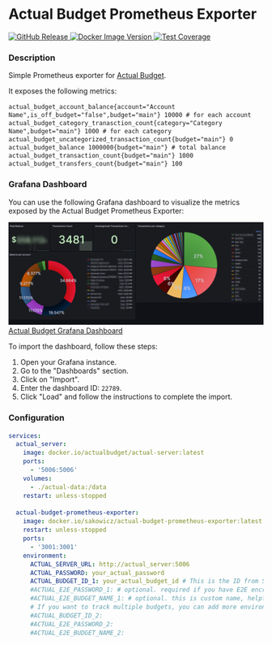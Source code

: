 # Actual Budget Prometheus Exporter

<p>
    <a href="https://github.com/sakowicz/actual-budget-prometheus-exporter">
        <img alt="GitHub Release" src="https://img.shields.io/github/v/release/sakowicz/actual-budget-prometheus-exporter?label=GitHub">
    </a>
    <a href="https://hub.docker.com/r/sakowicz/actual-budget-prometheus-exporter">
        <img alt="Docker Image Version" src="https://img.shields.io/docker/v/sakowicz/actual-budget-prometheus-exporter?label=Docker%20Hub">
    </a>
    <a href="https://codecov.io/github/sakowicz/actual-budget-prometheus-exporter" >
        <img alt="Test Coverage" src="https://codecov.io/github/sakowicz/actual-budget-prometheus-exporter/graph/badge.svg?token=7ZLJUN61QE"/>
    </a>
</p>

### Description

Simple Prometheus exporter for [Actual Budget](https://actualbudget.com/).

It exposes the following metrics:

```prometheus
actual_budget_account_balance{account="Account Name",is_off_budget="false",budget="main"} 10000 # for each account
actual_budget_category_tranasction_count{category="Category Name",budget="main"} 1000 # for each category
actual_budget_uncategorized_transaction_count{budget="main"} 0
actual_budget_balance 1000000{budget="main"} # total balance
actual_budget_transaction_count{budget="main"} 1000
actual_budget_transfers_count{budget="main"} 100
```

### Grafana Dashboard

You can use the following Grafana dashboard to visualize the metrics exposed by the Actual Budget Prometheus Exporter:

![Grafana Dashboard Screenshot](grafana/preview.png)
[Actual Budget Grafana Dashboard](https://grafana.com/grafana/dashboards/22789-actual-budget/)

To import the dashboard, follow these steps:

1. Open your Grafana instance.
2. Go to the "Dashboards" section.
3. Click on "Import".
4. Enter the dashboard ID: `22789`.
5. Click "Load" and follow the instructions to complete the import.

### Configuration

```yaml
services:
  actual_server:
    image: docker.io/actualbudget/actual-server:latest
    ports:
      - '5006:5006'
    volumes:
      - ./actual-data:/data
    restart: unless-stopped

  actual-budget-prometheus-exporter:
    image: docker.io/sakowicz/actual-budget-prometheus-exporter:latest
    restart: unless-stopped
    ports:
      - '3001:3001'
    environment:
      ACTUAL_SERVER_URL: http://actual_server:5006
      ACTUAL_PASSWORD: your_actual_password
      ACTUAL_BUDGET_ID_1: your_actual_budget_id # This is the ID from Settings → Show advanced settings → Sync ID
      #ACTUAL_E2E_PASSWORD_1: # optional. required if you have E2E encryption
      #ACTUAL_E2E_BUDGET_NAME_1: # optional. this is custom name, helpful if you have multiple budgets. Will be added to prometheus label
      # If you want to track multiple budgets, you can add more environment variables
      #ACTUAL_BUDGET_ID_2:
      #ACTUAL_E2E_PASSWORD_2:
      #ACTUAL_E2E_BUDGET_NAME_2:
```
